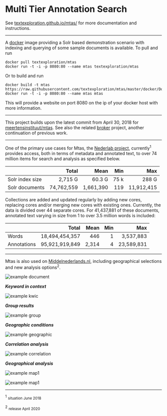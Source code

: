 # Multi Tier Annotation Search

See [textexploration.github.io/mtas/](https://textexploration.github.io/mtas/) for more documentation and instructions.

---

A [docker](https://hub.docker.com/r/textexploration/mtas/) image providing a Solr based demonstration scenario with indexing and querying of some sample documents is available. To pull and run

```console
docker pull textexploration/mtas
docker run -t -i -p 8080:80 --name mtas textexploration/mtas
```

Or to build and run

```console
docker build -t mtas https://raw.githubusercontent.com/textexploration/mtas/master/docker/Dockerfile
docker run -t -i -p 8080:80 --name mtas mtas
```

This will provide a website on port 8080 on the ip of your docker host with 
more information. 

---

This project builds upon the latest commit from April 30, 2018 for [meertensinstituut/mtas](https://github.com/meertensinstituut/mtas/tree/5c862d53014b15fb87de83da0b33fd91518642ec). See also the related [broker](https://github.com/textexploration/broker) project, another continuation of previous work.

---

One of the primary use cases for Mtas, the [Nederlab project](https://www.nederlab.nl/), currently<sup>1</sup> provides access, both in terms of metadata and annotated text, to over 74 million items for search and analysis as specified below. 

|                 | Total          | Mean      | Min   | Max        |
|-----------------|---------------:|----------:|------:|-----------:|
| Solr index size | 2,715 G        | 60.3 G    | 75 k  | 288 G      |
| Solr documents  | 74,762,559     | 1,661,390 | 119   | 11,912,415 |

Collections are added and updated regularly by adding new cores, replacing cores and/or merging new cores with existing ones. Currently, the data is divided over 44 separate cores. For 41,437,881 of these documents, annotated text varying in size from 1 to over 3.5 million words is included:

|                 | Total           | Mean         | Min   | Max        |
|-----------------|----------------:|-------------:|------:|-----------:|
| Words           | 18,494,454,357  | 446          | 1     | 3,537,883  |
| Annotations     | 95,921,919,849  | 2,314        | 4     | 23,589,831 |

---

Mtas is also used on [Middelnederlands.nl](https://www.middelnederlands.nl/), including geographical selections and new analysis options<sup>2</sup>. 

![example document](https://raw.githubusercontent.com/textexploration/mtas/master/src/site/resources/images/example_document.jpg "Show document")

***Keyword in context*** 

![example kwic](https://raw.githubusercontent.com/textexploration/mtas/master/src/site/resources/images/example_kwic.jpg "Keyword in context")

***Group results*** 

![example group](https://raw.githubusercontent.com/textexploration/mtas/master/src/site/resources/images/example_group.jpg "Group results")

***Geographic conditions*** 

![example geographic](https://raw.githubusercontent.com/textexploration/mtas/master/src/site/resources/images/example_geographic.jpg "Geographic condition")

***Correlation analysis*** 

![example correlation](https://raw.githubusercontent.com/textexploration/mtas/master/src/site/resources/images/example_correlation.jpg "Correlation analysis")

***Geographical analysis*** 

![example map1](https://raw.githubusercontent.com/textexploration/mtas/master/src/site/resources/images/example_map_1.jpg "Geographical analysis")

![example map1](https://raw.githubusercontent.com/textexploration/mtas/master/src/site/resources/images/example_map_2.jpg "Geographical analysis")

---
<sup><a name="footnote">1</a></sup> <small>situation June 2018</small>

<sup><a name="footnote">2</a></sup> <small>release April 2020</small>